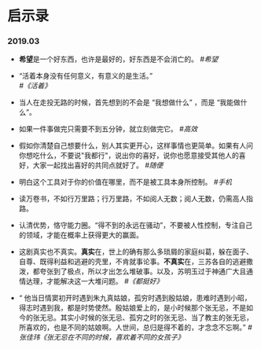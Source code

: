 # 启示录

### 2019.03
- **希望**是一个好东西，也许是最好的，好东西是不会消亡的。
*#希望*

- “活着本身没有任何意义，有意义的是生活。”  
*#《活着》*

- 当人在走投无路的时候，首先想到的不会是 “我想做什么” ，而是 “我能做什么”。


- 如果一件事做完只需要不到五分钟，就立刻做完它。
*#高效*

- 假如你清楚自己想要什么，别人其实更开心，这样事情也更简单。如果有人问你想吃什么，不要说"我都行"，说出你的喜好，说你也愿意接受其他人的喜好，大家一起找出喜好的共同点就好了。
*#随便*

- 明白这个工具对于你的价值在哪里，而不是被工具本身所控制。
*#手机*

- 读万卷书，不如行万里路；行万里路，不如阅人无数；阅人无数，仍需高人指路。

- 认清优势，恪守能力圈。“得不到的永远在骚动”，不要被人性控制，专注自己的领域，才能在概率上获得更大的赢面。

- 这剧真实也不真实。**真实**在，世上的确有那么多琐屑的家庭纠葛，躲在面子、自尊、既得利益和逃避的壳里，不肯就事论事。**不真实**在，三苏各自的逃避撒泼，都夸张到了极点，所以才出怎么堆破事。以及，苏明玉过于神通广大且通情达理，才能解决这一大堆问题。
*#《都挺好》*

- “ 他当日情窦初开时遇到朱九真姑娘，孤穷时遇到殷姑娘，患难时遇到小昭，得志时遇到我，都是时势使然。殷姑娘爱上的，是小时候那个张无忌，不是如今的张无忌。其实小时候的张无忌、孤穷之时的张无忌、当了教主的张无忌，所喜欢的，也是不同的姑娘啊。人世间，总归是得不着的，才念念不忘啊。”
*#张佳玮《张无忌在不同的时候，喜欢着不同的女孩子》*

